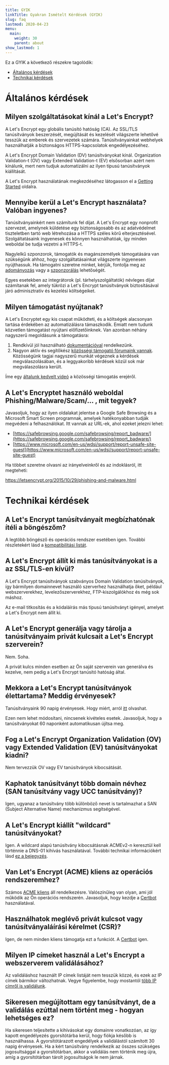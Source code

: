 ```yaml
---
title: GYIK
linkTitle: Gyakran Ismételt Kérdések (GYIK)
slug: faq
lastmod: 2020-04-23
menu:
  main:
    weight: 30
    parent: about
show_lastmod: 1
---
```



Ez a GYIK a következő részekre tagolódik:

* [Általános kérdések](#general)
* [Technikai kérdések](#technical)

# <a id="general">Általános kérdések</a>

## Milyen szolgáltatásokat kínál a Let's Encrypt?

A Let's Encrypt egy globális tanúsító hatóság (CA). Az SSL/TLS tanúsítványok beszerzését, megújítását és kezelését világszerte lehetővé tesszük az emberek és szervezetek számára. Tanúsítványainkat webhelyek használhatják a biztonságos HTTPS-kapcsolatok engedélyezéséhez.

A Let's Encrypt Domain Validation (DV) tanúsítványokat kínál. Organization Validation-t (OV) vagy Extended Validation-t (EV) elsősorban azért nem kínálunk, mert nem tudjuk automatizálni az ilyen típusú tanúsítványok kiállítását.

A Let's Encrypt használatának megkezdéséhez látogasson el a [Getting Started](/getting-started) oldalra.

## Mennyibe kerül a Let's Encrypt használata? Valóban ingyenes?

Tanúsítványainkért nem számítunk fel díjat. A Let's Encrypt egy nonprofit szervezet, amelynek küldetése egy biztonságosabb és az adatvédelmet tiszteletben tartó web létrehozása a HTTPS széles körű elterjesztésével. Szolgáltatásaink ingyenesek és könnyen használhatóak, így minden weboldal be tudja vezetni a HTTPS-t.

Nagylelkű szponzorok, támogatók és magánszemélyek támogatására van szükségünk ahhoz, hogy szolgáltatásainkat világszerte ingyenesen nyújthassuk. Ha támogatni szeretne minket, kérjük, fontolja meg az [adományozás](/donate) vagy a [szponzorálás](https://www.abetterinternet.org/sponsor/) lehetőségét.

Egyes esetekben az integrátorok (pl. tárhelyszolgáltatók) névleges díjat számítanak fel, amely tükrözi a Let's Encrypt tanúsítványok biztosításával járó adminisztratív és kezelési költségeiket.

## Milyen támogatást nyújtanak?

A Let's Encryptet egy kis csapat működteti, és a költségek alacsonyan tartása érdekében az automatizálásra támaszkodik. Emiatt nem tudunk közvetlen támogatást nyújtani előfizetőinknek. Van azonban néhány nagyszerű megoldásunk a támogatásra:

1. Rendkívül jól használható [dokumentációval](/docs) rendelkezünk.
2. Nagyon aktív és segítőkész [közösségi támogató fórumaink vannak](https://community.letsencrypt.org/). Közösségünk tagjai nagyszerű munkát végeznek a kérdések megválaszolásában, és a leggyakoribb kérdések közül sok már megválaszolásra került.

Íme egy [általunk kedvelt videó](https://www.youtube.com/watch?v=Xe1TZaElTAs) a közösségi támogatás erejéről.

## A Let's Encryptet használó weboldal Phishing/Malware/Scam/... , mit tegyek?

Javasoljuk, hogy az ilyen oldalakat jelentse a Google Safe Browsing és a Microsoft Smart Screen programnak, amelyek hatékonyabban tudják megvédeni a felhasználókat. Itt vannak az URL-ek, ahol ezeket jelezni lehet:

* [https://safebrowsing.google.com/safebrowsing/report_badware/](https://safebrowsing.google.com/safebrowsing/report_badware/)
* [https://www.microsoft.com/en-us/wdsi/support/report-unsafe-site-guest](https://www.microsoft.com/en-us/wdsi/support/report-unsafe-site-guest)

Ha többet szeretne olvasni az irányelveinkről és az indoklásról, itt megteheti:

https://letsencrypt.org/2015/10/29/phishing-and-malware.html

# <a id="technical">Technikai kérdések</a>

## A Let's Encrypt tanúsítványait megbízhatónak ítéli a böngészőm?

A legtöbb böngésző és operációs rendszer esetében igen. További részletekért lásd a [kompatibilitási listát](/docs/cert-compat).

## A Let's Encrypt állít ki más tanúsítványokat is a az SSL/TLS-en kívül?

A Let's Encrypt tanúsítványok szabványos Domain Validation tanúsítványok, így bármilyen domainnevet használó szerverhez használhatja őket, például webszerverekhez, levelezőszerverekhez, FTP-kiszolgálókhoz és még sok máshoz.

Az e-mail titkosítás és a kódaláírás más típusú tanúsítványt igényel, amelyet a Let's Encrypt nem állít ki.

## A Let's Encrypt generálja vagy tárolja a tanúsítványaim privát kulcsait a Let's Encrypt szerverein?

Nem. Soha.

A privát kulcs minden esetben az Ön saját szerverein van generálva és kezelve, nem pedig a Let's Encrypt tanúsító hatóság által.

## Mekkora a Let's Encrypt tanúsítványok élettartama? Meddig érvényesek?

Tanúsítványaink 90 napig érvényesek. Hogy miért, arról [itt](/2015/11/09/why-90-days.html) olvashat.

Ezen nem lehet módosítani, nincsenek kivételes esetek. Javasoljuk, hogy a tanúsítványokat 60 naponként automatikusan újítsa meg.

## Fog a Let's Encrypt Organization Validation (OV) vagy Extended Validation (EV) tanúsítványokat kiadni?

Nem tervezzük OV vagy EV tanúsítványok kibocsátását.

## Kaphatok tanúsítványt több domain névhez (SAN tanúsítvány vagy UCC tanúsítvány)?

Igen, ugyanaz a tanúsítvány több különböző nevet is tartalmazhat a SAN (Subject Alternative Name) mechanizmus segítségével.

## A Let's Encrypt kiállít "wildcard" tanúsítványokat?

Igen. A wildcard alapú tanúsítvány kibocsátásnak ACMEv2-n keresztül kell történnie a DNS-01 kihívás használatával. További technikai információkért lásd [ez a bejegyzés](https://community.letsencrypt.org/t/acme-v2-production-environment-wildcards/55578).

## Van Let's Encrypt (ACME) kliens az operációs rendszeremhez?

Számos [ACME kliens](/docs/client-options) áll rendelkezésre. Valószínűleg van olyan, ami jól működik az Ön operációs rendszerén. Javasoljuk, hogy kezdje a [Certbot](https://certbot.eff.org/) használatával.

## Használhatok meglévő privát kulcsot vagy tanúsítványaláírási kérelmet (CSR)?

Igen, de nem minden kliens támogatja ezt a funkciót. A [Certbot](https://certbot.eff.org/) igen.

## Milyen IP címeket használ a Let's Encrypt a webszerverem validálásához?

Az validáláshoz használt IP címek listáját nem tesszük közzé, és ezek az IP címek bármikor változhatnak. Vegye figyelembe, hogy mostantól [több IP címről is validálunk](https://letsencrypt.org/2020/02/19/multi-perspective-validation.html).

## Sikeresen megújítottam egy tanúsítványt, de a validálás ezúttal nem történt meg - hogyan lehetséges ez?

Ha sikeresen teljesítette a kihívásokat egy domainre vonatkozóan, az így kapott engedélyezés gyorsítótárba kerül, hogy fiókja később is használhassa. A gyorsítótárazott engedélyek a validálástól számított 30 napig érvényesek. Ha a kért tanúsítvány rendelkezik az összes szükséges jogosultsággal a gyorsítótárban, akkor a validálás nem történik meg újra, amíg a gyorsítótárban tárolt jogosultságok le nem járnak.
